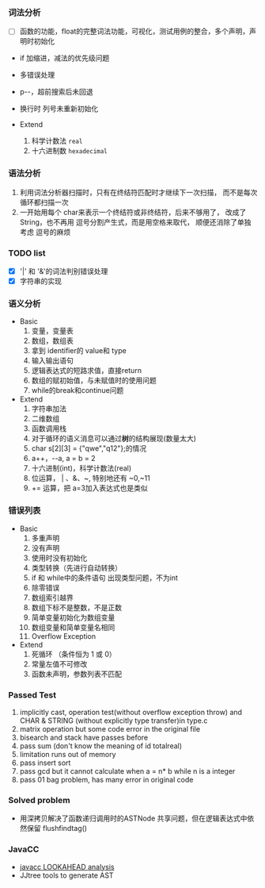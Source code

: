 ### 词法分析
- [ ] 函数的功能，float的完整词法功能，可视化，测试用例的整合，多个声明，声明时初始化
- if 加缩进，减法的优先级问题
- 多错误处理

- p--，超前搜索后未回退 
- 换行时 列号未重新初始化
- Extend
    1. 科学计数法 `real`
    2. 十六进制数 `hexadecimal`
### 语法分析

1. 利用词法分析器扫描时，只有在终结符匹配时才继续下一次扫描，
而不是每次循环都扫描一次
2. 一开始用每个 char来表示一个终结符或非终结符，后来不够用了，
改成了 String，也不再用 逗号分割产生式，而是用空格来取代，
顺便还消除了单独考虑 逗号的麻烦

### TODO list
- [x] '|' 和 '&'的词法判别错误处理
- [x] 字符串的实现

### 语义分析
- Basic
	1. 变量，变量表
	2. 数组，数组表
	3. 拿到 identifier的 value和 type
	4. 输入输出语句
	5. 逻辑表达式的短路求值，直接return
	6. 数组的赋初始值，与未赋值时的使用问题
	7. while的break和continue问题
- Extend
	1. 字符串加法
	2. 二维数组
	3. 函数调用栈
	4. 对于循环的语义消息可以通过**树**的结构展现(数量太大)
	5. char s[2][3] = {"qwe","q12"};的情况
	6. a++，--a, a = b = 2
	7. 十六进制(int)，科学计数法(real)
    8. 位运算， | 、&、~, 特别地还有 ~0,~11
    9. += 运算，把 a=3加入表达式也是类似
### 错误列表
- Basic
	1. 多重声明 
	2. 没有声明
	3. 使用时没有初始化
	3. 类型转换（先进行自动转换）
	4. if 和 while中的条件语句 出现类型问题，不为int
	5. 除零错误
	6. 数组索引越界
	7. 数组下标不是整数，不是正数
	8. 简单变量初始化为数组变量
	9. 数组变量和简单变量名相同
	10. Overflow Exception
- Extend
	1. 死循环 （条件恒为 1 或 0）
	2. 常量左值不可修改
	3. 函数未声明，参数列表不匹配

### Passed Test
1. implicitly cast, operation test(without overflow exception throw) and CHAR & STRING (without explicitly type transfer)in type.c
2. matrix operation but some code error in the original file
3. bisearch and stack have passes before
4. pass sum (don't know the meaning of id totalreal)
5. limitation runs out of memory
6. pass insert sort
7. pass gcd but it cannot calculate when a = n* b while n is a integer
8. pass 01 bag problem, has many error in original code
### Solved problem
- 用深拷贝解决了函数递归调用时的ASTNode 共享问题，但在逻辑表达式中依然保留 flushfindtag()

### JavaCC 
- [javacc LOOKAHEAD analysis](http://www.voidcn.com/article/p-dlmrztul-xs.html)
- JJtree tools to generate AST